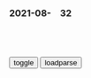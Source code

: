 ### 2021-08-　32

```note
```

<table id="tbc" style="white-space:pre-wrap">
</table>
<button onclick="toggleb()">toggle</button>
<button onclick="loadparse()">loadparse</button>
<br>
<!-- 🌸<br>🍅-　-🍑<hr>🍀 --> <textarea rows="30" cols="100" style="display: none" id="tar">

说别小看我，是自己心虚。
自尊胆爆棚，玻璃心稀碎。
不是好欺负，就是好欺负。
牛仔不好惹，拔腔无嘴炮。
炫富缺钱才，缺爱秀关怀。
此地无银两，欲盖屎弥彰。

冷站化石批冷站，人全理事变人全。
联合锅均前敌均，藏兵掩甲运全谋。

直立小镇青年，白天骄阳似火夜不能寐。
慈禧太后有空调，太监用扇子扇冰。
大殿里就如同开了空调一般。
现在义和全有空调用，感谢老佛爷隆恩。

空调发明前，人类怎样降温？
https://baijiahao.baidu.com/s?id=1710397870703648684&wfr=spider&for=pc

在美g人威利斯·开利发明空调之前，人类一直在与酷暑做出顽强的抗争，
　早在公元220年，罗马皇帝埃拉伽巴路斯，他的方法是让奴隶把山上的雪运下来，
　　他爽了，奴隶疯了。

周朝的时候，宫廷里就专门设置了“凌人”一职，
　皇帝爽了，凌人热死了。

2021/9/23下午2:36:34

失控玩家
凌晨四点投十年，最有价值篮球员。
一种腿法练千遍，小龙复生怕相见。
一万小时弹指间，百年之后情何堪。
莫道少年头不白，再回头已百年身。

瘫坐沙发如烂泥，纸片王者九百级。
我的世界楼摩天，卧室垃圾堆成山。

全服老婆千万俱，关门自嗨独占欲。
蚯蚓小虾尤有肉，路亚假饵吃不够。

躺倒
有众率怠躺板炕，红伞白杆日曷丧。
六亿神州尽甘地，万厦萧疏鬼歌唱。

效忠书
千封誓书转头空，关原之战尽投东。
大阪壁上观冬夏，眼不见杀算尽忠。

本能寺
家康羽翼日渐丰，秀吉出阵不出功。
明智挥师应北去，陈桥逆袭返晶中。

‘约定是为了要毁约才会有的东西’_哔哩哔哩_bilibili
https://www.bilibili.com/video/av285790503/

2021/9/2上午10:39:57

炮灰吟

照家江山岳家坟，
崇焕血骨清明分。
慈禧睿智坑拳敏。
曾李故事袁公闻。
嘴上攘夷心倒幕，
维新之后亦开锅。
松阴福泽明治世，
楠木鬼冢昭和魂。

照zhao
敏min
锅guo

2021年8月31日

狗西木小

没有什么不能用科学常识解释。
如果有，
只是解释者或提问者的科学常识不够。
一人一生一事的工匠可遇而不可求，
一专多能的全才源自经历坎坷。
吾少也贱，故多能鄙事。
万事通，但万事不精，
十三不靠的人生牌面确属棋出险招。
除非我的本愿就是国士无双。

宇宙运行都是我在发功，
你能呼吸都是我的恩惠，
你的艰辛都是狄人害的。
阴谋背后都是黑衣组织，
酒厂几乎全员都是卧底。

<font size="2"><b>
四个大哥，三个卧底，这是怎么了 - 知乎</b></font><br>
https://www.zhihu.com/zvideo/1334269568764936192

你们都以为社团很有势力，可是在q力面前，我们是弱势。所以我才拼了命地去接触z治，拼命地洗白，想从z，目的就是想获得更大的q力。

2021/9/14上午11:19:22

<font size="2"><b>
让你去做卧底，没让你当老大啊,影视,犯罪片,好看视频</b></font><br>
https://haokan.baidu.com/v?vid=11267646435473475463&sfrom=baidu-feed

<font size="1" style="color:#DCDCDC"><b>2022/1/10 下午9:12:40</b></font><br>

<font size="2"><b>
卧底卧到当大哥_哔哩哔哩_bilibili</b></font><br>
https://www.bilibili.com/video/BV1XY411H73g?from=search&seid=15082058484968605283&spm_id_from=333.337.0.0

<font size="1" style="color:#DCDCDC"><b>2022/1/10 下午9:13:01</b></font><br>

</textarea> <!-- 🍀<br>🍑-　-🍅<hr>🌸 -->

```tip
```

<script src="https://cdn.jsdelivr.net/npm/jquery@3.5.1/dist/jquery.min.js"></script>

<link rel="stylesheet" href="https://cdn.jsdelivr.net/gh/fancyapps/fancybox@3.5.7/dist/jquery.fancybox.min.css" />
<script src="https://cdn.jsdelivr.net/gh/fancyapps/fancybox@3.5.7/dist/jquery.fancybox.min.js"></script>

<script type="text/javascript">

var __urlRegex = /(\b(https?|ftp|file):\/\/[-A-Z0-9+&@#\/%?=~_|!:,.;]*[-A-Z0-9+&@#\/%=~_|])/ig;
var __imgRegex = /\.(?:jpe?g|gif|png)$/i;

loadparse();

function parseURL($string){

    var exp = __urlRegex;
    return $string.replace(exp,function(match){
            __imgRegex.lastIndex=0;
            if(__imgRegex.test(match)){
                return '<a data-fancybox="gallery" href="' + match.replace("/p=700", "")
                 + '"><img src="' + match.replace("/p=700", "/p=160x200")+'" width="64"></a>';
            }
            else{
                return '<a href="' + match + '" target="_blank">' + match + '</a>';
            }
        }
    );
}

function loadparse() {
  tbc.innerHTML = parseURL(tar.value);
}

function toggleb() {
  var x = document.getElementById("tar");
  if (x.style.display === "none") {
    x.style.display = "";
  } else {
    x.style.display = "none";
  }
}

</script>
